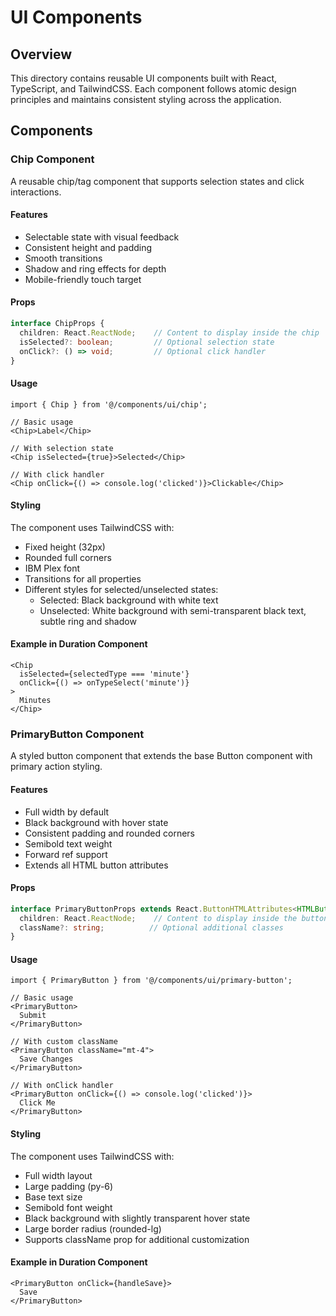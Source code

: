 # UI Components

## Overview
This directory contains reusable UI components built with React, TypeScript, and TailwindCSS. Each component follows atomic design principles and maintains consistent styling across the application.

## Components

### Chip Component

A reusable chip/tag component that supports selection states and click interactions.

#### Features
- Selectable state with visual feedback
- Consistent height and padding
- Smooth transitions
- Shadow and ring effects for depth
- Mobile-friendly touch target

#### Props
```typescript
interface ChipProps {
  children: React.ReactNode;    // Content to display inside the chip
  isSelected?: boolean;         // Optional selection state
  onClick?: () => void;         // Optional click handler
}
```

#### Usage
```tsx
import { Chip } from '@/components/ui/chip';

// Basic usage
<Chip>Label</Chip>

// With selection state
<Chip isSelected={true}>Selected</Chip>

// With click handler
<Chip onClick={() => console.log('clicked')}>Clickable</Chip>
```

#### Styling
The component uses TailwindCSS with:
- Fixed height (32px)
- Rounded full corners
- IBM Plex font
- Transitions for all properties
- Different styles for selected/unselected states:
  - Selected: Black background with white text
  - Unselected: White background with semi-transparent black text, subtle ring and shadow

#### Example in Duration Component
```tsx
<Chip 
  isSelected={selectedType === 'minute'} 
  onClick={() => onTypeSelect('minute')}
>
  Minutes
</Chip>
```

### PrimaryButton Component

A styled button component that extends the base Button component with primary action styling.

#### Features
- Full width by default
- Black background with hover state
- Consistent padding and rounded corners
- Semibold text weight
- Forward ref support
- Extends all HTML button attributes

#### Props
```typescript
interface PrimaryButtonProps extends React.ButtonHTMLAttributes<HTMLButtonElement> {
  children: React.ReactNode;    // Content to display inside the button
  className?: string;          // Optional additional classes
}
```

#### Usage
```tsx
import { PrimaryButton } from '@/components/ui/primary-button';

// Basic usage
<PrimaryButton>
  Submit
</PrimaryButton>

// With custom className
<PrimaryButton className="mt-4">
  Save Changes
</PrimaryButton>

// With onClick handler
<PrimaryButton onClick={() => console.log('clicked')}>
  Click Me
</PrimaryButton>
```

#### Styling
The component uses TailwindCSS with:
- Full width layout
- Large padding (py-6)
- Base text size
- Semibold font weight
- Black background with slightly transparent hover state
- Large border radius (rounded-lg)
- Supports className prop for additional customization

#### Example in Duration Component
```tsx
<PrimaryButton onClick={handleSave}>
  Save
</PrimaryButton>
```
